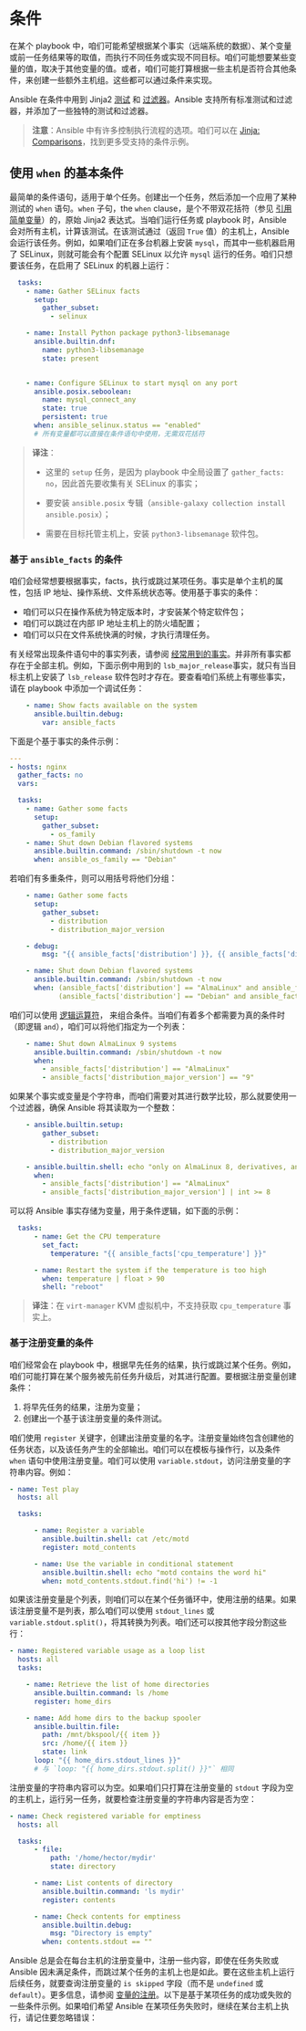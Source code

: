 # 条件

在某个 playbook 中，咱们可能希望根据某个事实（远端系统的数据）、某个变量或前一任务结果等的取值，而执行不同任务或实现不同目标。咱们可能想要某些变量的值，取决于其他变量的值。或者，咱们可能打算根据一些主机是否符合其他条件，来创建一些额外主机组。这些都可以通过条件来实现。

Ansible 在条件中用到 Jinja2 [测试](tests.md) 和 [过滤器](filters.md)。Ansible 支持所有标准测试和过滤器，并添加了一些独特的测试和过滤器。


> **注意**：Ansible 中有许多控制执行流程的选项。咱们可以在 [Jinja: Comparisons](https://jinja.palletsprojects.com/en/latest/templates/#comparisons)，找到更多受支持的条件示例。


## 使用 `when` 的基本条件

最简单的条件语句，适用于单个任务。创建出一个任务，然后添加一个应用了某种测试的 `when` 语句。`when` 子句，the `when` clause，是个不带双花括符（参见 [引用简单变量](vars.md)）的，原始 Jinja2 表达式。当咱们运行任务或 playbook 时，Ansible 会对所有主机，计算该测试。在该测试通过（返回 `True` 值）的主机上，Ansible 会运行该任务。例如，如果咱们正在多台机器上安装 `mysql`，而其中一些机器启用了 SELinux，则就可能会有个配置 SELinux 以允许 `mysql` 运行的任务。咱们只想要该任务，在启用了 SELinux 的机器上运行：


```yaml
  tasks:
    - name: Gather SELinux facts
      setup:
        gather_subset:
          - selinux

    - name: Install Python package python3-libsemanage
      ansible.builtin.dnf:
        name: python3-libsemanage
        state: present


    - name: Configure SELinux to start mysql on any port
      ansible.posix.seboolean:
        name: mysql_connect_any
        state: true
        persistent: true
      when: ansible_selinux.status == "enabled"
      # 所有变量都可以直接在条件语句中使用，无需双花括符
```

> **译注**：
>
> - 这里的 `setup` 任务，是因为 playbook 中全局设置了 `gather_facts: no`，因此首先要收集有关 SELinux 的事实；
>
> - 要安装 `ansible.posix` 专辑（`ansible-galaxy collection install ansible.posix`）；
>
> - 需要在目标托管主机上，安装 `python3-libsemanage` 软件包。


### 基于 `ansible_facts` 的条件


咱们会经常想要根据事实，facts，执行或跳过某项任务。事实是单个主机的属性，包括 IP 地址、操作系统、文件系统状态等。使用基于事实的条件：

- 咱们可以只在操作系统为特定版本时，才安装某个特定软件包；
- 咱们可以跳过在内部 IP 地址主机上的防火墙配置；
- 咱们可以只在文件系统快满的时候，才执行清理任务。

有关经常出现条件语句中的事实列表，请参阅 [经常用到的事实](#经常用到的事实)。并非所有事实都存在于全部主机。例如，下面示例中用到的 `lsb_major_release`事实，就只有当目标主机上安装了 `lsb_release` 软件包时才存在。要查看咱们系统上有哪些事实，请在 playbook 中添加一个调试任务：

```yaml
    - name: Show facts available on the system
      ansible.builtin.debug:
        var: ansible_facts
```

下面是个基于事实的条件示例：

```yaml
---
- hosts: nginx
  gather_facts: no
  vars:

  tasks:
    - name: Gather some facts
      setup:
        gather_subset:
          - os_family
    - name: Shut down Debian flavored systems
      ansible.builtin.command: /sbin/shutdown -t now
      when: ansible_os_family == "Debian"
```

若咱们有多重条件，则可以用括号将他们分组：


```yaml
    - name: Gather some facts
      setup:
        gather_subset:
          - distribution
          - distribution_major_version

    - debug:
        msg: "{{ ansible_facts['distribution'] }}, {{ ansible_facts['distribution_major_version'] }}"

    - name: Shut down Debian flavored systems
      ansible.builtin.command: /sbin/shutdown -t now
      when: (ansible_facts['distribution'] == "AlmaLinux" and ansible_facts['distribution_major_version'] == "9") or
            (ansible_facts['distribution'] == "Debian" and ansible_facts['distribution_major_version'] == "7")
```

咱们可以使用 [逻辑运算符](https://jinja.palletsprojects.com/en/latest/templates/#logic)， 来组合条件。当咱们有着多个都需要为真的条件时（即逻辑 `and`），咱们可以将他们指定为一个列表：


```yaml
    - name: Shut down AlmaLinux 9 systems
      ansible.builtin.command: /sbin/shutdown -t now
      when:
        - ansible_facts['distribution'] == "AlmaLinux"
        - ansible_facts['distribution_major_version'] == "9"
```


如果某个事实或变量是个字符串，而咱们需要对其进行数学比较，那么就要使用一个过滤器，确保 Ansible 将其读取为一个整数：


```yaml
    - ansible.builtin.setup:
        gather_subset:
          - distribution
          - distribution_major_version

    - ansible.builtin.shell: echo "only on AlmaLinux 8, derivatives, and later"
      when:
        - ansible_facts['distribution'] == "AlmaLinux"
        - ansible_facts['distribution_major_version'] | int >= 8
```

可以将 Ansible 事实存储为变量，用于条件逻辑，如下面的示例：


```yaml
  tasks:
      - name: Get the CPU temperature
        set_fact:
          temperature: "{{ ansible_facts['cpu_temperature'] }}"

      - name: Restart the system if the temperature is too high
        when: temperature | float > 90
        shell: "reboot"
```

> **译注**：在 `virt-manager` KVM 虚拟机中，不支持获取 `cpu_temperature` 事实上。

### 基于注册变量的条件

咱们经常会在 playbook 中，根据早先任务的结果，执行或跳过某个任务。例如，咱们可能打算在某个服务被先前任务升级后，对其进行配置。要根据注册变量创建条件：

1. 将早先任务的结果，注册为变量；
2. 创建出一个基于该注册变量的条件测试。


咱们使用 `register` 关键字，创建出注册变量的名字。注册变量始终包含创建他的任务状态，以及该任务产生的全部输出。咱们可以在模板与操作行，以及条件 `when` 语句中使用注册变量。咱们可以使用 `variable.stdout`，访问注册变量的字符串内容。例如：

```yaml
- name: Test play
  hosts: all

  tasks:

      - name: Register a variable
        ansible.builtin.shell: cat /etc/motd
        register: motd_contents

      - name: Use the variable in conditional statement
        ansible.builtin.shell: echo "motd contains the word hi"
        when: motd_contents.stdout.find('hi') != -1
```

如果该注册变量是个列表，则咱们可以在某个任务循环中，使用注册的结果。如果该注册变量不是列表，那么咱们可以使用 `stdout_lines` 或 `variable.stdout.split()`，将其转换为列表。咱们还可以按其他字段分割这些行：

```yaml
- name: Registered variable usage as a loop list
  hosts: all
  tasks:

    - name: Retrieve the list of home directories
      ansible.builtin.command: ls /home
      register: home_dirs

    - name: Add home dirs to the backup spooler
      ansible.builtin.file:
        path: /mnt/bkspool/{{ item }}
        src: /home/{{ item }}
        state: link
      loop: "{{ home_dirs.stdout_lines }}"
      # 与 `loop: "{{ home_dirs.stdout.split() }}"` 相同
```

注册变量的字符串内容可以为空。如果咱们只打算在注册变量的 `stdout` 字段为空的主机上，运行另一任务，就要检查注册变量的字符串内容是否为空：

```yaml
- name: Check registered variable for emptiness
  hosts: all

  tasks:
      - file:
          path: '/home/hector/mydir'
          state: directory

      - name: List contents of directory
        ansible.builtin.command: 'ls mydir'
        register: contents

      - name: Check contents for emptiness
        ansible.builtin.debug:
          msg: "Directory is empty"
        when: contents.stdout == ""
```


Ansible 总是会在每台主机的注册变量中，注册一些内容，即使在任务失败或 Ansible 因未满足条件，而跳过某个任务的主机上也是如此。要在这些主机上运行后续任务，就要查询注册变量的 `is skipped` 字段（而不是 `undefined` 或 `default`）。更多信息，请参阅 [变量的注册](vars.md)。以下是基于某项任务的成功或失败的一些条件示例。如果咱们希望 Ansible 在某项任务失败时，继续在某台主机上执行，请记住要忽略错误：
